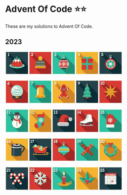 # Advent Of Code ⭐⭐

These are my solutions to Advent Of Code.

## 2023

<a href="https://github.com/lvainio/Advent-Of-Code-2023/tree/main/2023/day1"><img src="assets/day_1.jpg" alt="alt text" width="15%" /></a><a href="https://github.com/lvainio/Advent-Of-Code-2023/tree/main/2023/day2"><img src="assets/day_2.jpg" alt="alt text" width="15%" /></a><a href="https://github.com/lvainio/Advent-Of-Code-2023/tree/main/2023/day3"><img src="assets/day_3.jpg" alt="alt text" width="15%" /></a><a href="https://github.com/lvainio/Advent-Of-Code-2023/tree/main/2023/day4"><img src="assets/day_4.jpg" alt="alt text" width="15%" /></a><a href="https://github.com/lvainio/Advent-Of-Code-2023/tree/main/2023/day5"><img src="assets/day_5.jpg" alt="alt text" width="15%" /></a>

<a href="https://github.com/lvainio/Advent-Of-Code-2023/tree/main/2023/day6"><img src="assets/day_6.jpg" alt="alt text" width="15%" /></a><a href="https://github.com/lvainio/Advent-Of-Code-2023/tree/main/2023/day7"><img src="assets/day_7.jpg" alt="alt text" width="15%" /></a><a href="https://github.com/lvainio/Advent-Of-Code-2023/tree/main/2023/day8"><img src="assets/day_8.jpg" alt="alt text" width="15%" /></a><a href="https://github.com/lvainio/Advent-Of-Code-2023/tree/main/2023/day9"><img src="assets/day_9.jpg" alt="alt text" width="15%" /></a><a href="https://github.com/lvainio/Advent-Of-Code-2023/tree/main/2023/day10"><img src="assets/day_10.jpg" alt="alt text" width="15%" /></a>

<a href="https://github.com/lvainio/Advent-Of-Code-2023/tree/main/2023/day11"><img src="assets/day_11.jpg" alt="alt text" width="15%" /></a><a href="https://github.com/lvainio/Advent-Of-Code-2023/tree/main/2023/day12"><img src="assets/day_12.jpg" alt="alt text" width="15%" /></a><a href="https://github.com/lvainio/Advent-Of-Code-2023/tree/main/2023/day13"><img src="assets/day_13.jpg" alt="alt text" width="15%" /></a><a href="https://github.com/lvainio/Advent-Of-Code-2023/tree/main/2023/day14"><img src="assets/day_14.jpg" alt="alt text" width="15%" /></a><a href="https://github.com/lvainio/Advent-Of-Code-2023/tree/main/2023/day15"><img src="assets/day_15.jpg" alt="alt text" width="15%" /></a>

<a href="https://github.com/lvainio/Advent-Of-Code-2023/tree/main/2023/day16"><img src="assets/day_16.jpg" alt="alt text" width="15%" /></a><a href="https://github.com/lvainio/Advent-Of-Code-2023/tree/main/2023/day17"><img src="assets/day_17.jpg" alt="alt text" width="15%" /></a><a href="https://github.com/lvainio/Advent-Of-Code-2023/tree/main/2023/day18"><img src="assets/day_18.jpg" alt="alt text" width="15%" /></a><a href="https://github.com/lvainio/Advent-Of-Code-2023/tree/main/2023/day19"><img src="assets/day_19.jpg" alt="alt text" width="15%" /></a><a href="https://github.com/lvainio/Advent-Of-Code-2023/tree/main/2023/day20"><img src="assets/day_20.jpg" alt="alt text" width="15%" /></a>

<a href="https://github.com/lvainio/Advent-Of-Code-2023/tree/main/2023/day21"><img src="assets/day_21.jpg" alt="alt text" width="15%" /></a><a href="https://github.com/lvainio/Advent-Of-Code-2023/tree/main/2023/day22"><img src="assets/day_22.jpg" alt="alt text" width="15%" /></a><a href="https://github.com/lvainio/Advent-Of-Code-2023/tree/main/2023/day23"><img src="assets/day_23.jpg" alt="alt text" width="15%" /></a><a href="https://github.com/lvainio/Advent-Of-Code-2023/tree/main/2023/day24"><img src="assets/day_24.jpg" alt="alt text" width="15%" /></a><a href="https://github.com/lvainio/Advent-Of-Code-2023/tree/main/2023/day25"><img src="assets/day_25.jpg" alt="alt text" width="15%" /></a>
